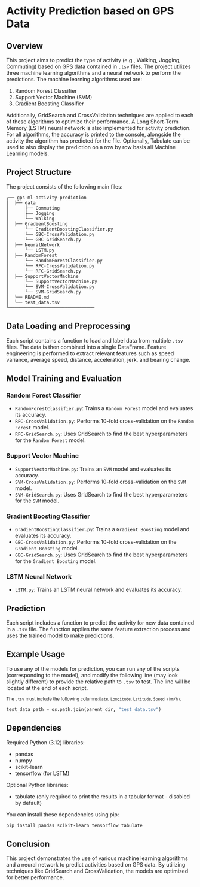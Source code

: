 # Activity Prediction based on GPS Data

## Overview

This project aims to predict the type of activity (e.g., Walking, Jogging, Commuting) based on GPS data contained in `.tsv` files. The project utilizes three machine learning algorithms and a neural network to perform the predictions. The machine learning algorithms used are:

1. Random Forest Classifier
2. Support Vector Machine (SVM)
3. Gradient Boosting Classifier

Additionally, GridSearch and CrossValidation techniques are applied to each of these algorithms to optimize their performance. A Long Short-Term Memory (LSTM) neural network is also implemented for activity prediction. For all algorithms, the accuracy is printed to the console, alongside the activity the algorithm has predicted for the file. Optionally, Tabulate can be used to also display the prediction on a row by row basis all Machine Learning models.

## Project Structure

The project consists of the following main files:

    ┌── gps-ml-activity-prediction   
    │  ├── data
    │      ├── Commuting
    │      ├── Jogging
    │      └── Walking
    │  ├── GradientBoosting
    │      └── GradientBoostingClassifier.py
    │      └── GBC-CrossValidation.py
    │      └── GBC-GridSearch.py
    │  ├── NeuralNetwork
    │      └── LSTM.py
    │  ├── RandomForest
    │      └── RandomForestClassifier.py
    │      └── RFC-CrossValidation.py
    │      └── RFC-GridSearch.py
    │  ├── SupportVectorMachine
    │      └── SupportVectorMachine.py
    │      └── SVM-CrossValidation.py
    │      └── SVM-GridSearch.py
    │  └── README.md
    │  └── test_data.tsv
    └────────────────────────────────

## Data Loading and Preprocessing

Each script contains a function to load and label data from multiple `.tsv` files. The data is then combined into a single DataFrame. Feature engineering is performed to extract relevant features such as speed variance, average speed, distance, acceleration, jerk, and bearing change.

## Model Training and Evaluation

### Random Forest Classifier

- `RandomForestClassifier.py`: Trains a `Random Forest` model and evaluates its accuracy.
- `RFC-CrossValidation.py`: Performs 10-fold cross-validation on the `Random Forest` model.
- `RFC-GridSearch.py`: Uses GridSearch to find the best hyperparameters for the `Random Forest` model.

### Support Vector Machine

- `SupportVectorMachine.py`: Trains an `SVM` model and evaluates its accuracy.
- `SVM-CrossValidation.py`: Performs 10-fold cross-validation on the `SVM` model.
- `SVM-GridSearch.py`: Uses GridSearch to find the best hyperparameters for the `SVM` model.

### Gradient Boosting Classifier

- `GradientBoostingClassifier.py`: Trains a `Gradient Boosting` model and evaluates its accuracy.
- `GBC-CrossValidation.py`: Performs 10-fold cross-validation on the `Gradient Boosting` model.
- `GBC-GridSearch.py`: Uses GridSearch to find the best hyperparameters for the `Gradient Boosting` model.

### LSTM Neural Network

- `LSTM.py`: Trains an LSTM neural network and evaluates its accuracy.

## Prediction

Each script includes a function to predict the activity for new data contained in a `.tsv` file. The function applies the same feature extraction process and uses the trained model to make predictions.

## Example Usage

To use any of the models for prediction, you can run any of the scripts (corresponding to the model), and modify the following line (may look slightly different) to provide the relative path to `.tsv` to test. The line will be located at the end of each script.

<sub>The `.tsv` must include the following columns:`Date`, `Longitude`, `Latitude`, `Speed (km/h)`.</sub>

```python
test_data_path = os.path.join(parent_dir, "test_data.tsv")
```

## Dependencies

Required Python (3.12) libraries:
- pandas
- numpy
- scikit-learn
- tensorflow (for LSTM)

Optional Python libraries:
- tabulate (only required to print the results in a tabular format - disabled by default)

You can install these dependencies using pip:

```bash
pip install pandas scikit-learn tensorflow tabulate
```

## Conclusion

This project demonstrates the use of various machine learning algorithms and a neural network to predict activities based on GPS data. By utilizing techniques like GridSearch and CrossValidation, the models are optimized for better performance.
